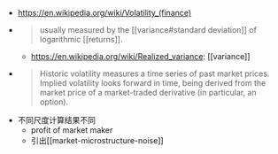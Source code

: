 - https://en.wikipedia.org/wiki/Volatility_(finance)
- > usually measured by the [[variance#standard deviation]] of logarithmic [[returns]].
  - https://en.wikipedia.org/wiki/Realized_variance: [[variance]]
- > Historic volatility measures a time series of past market prices. Implied volatility looks forward in time, being derived from the market price of a market-traded derivative (in particular, an option).
- 不同尺度计算结果不同
  - profit of market maker
  - 引出[[market-microstructure-noise]]